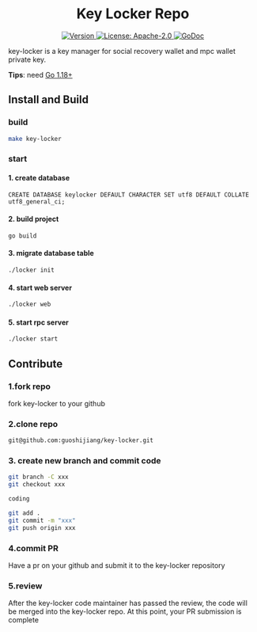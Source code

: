 <!--
parent:
  order: false
-->

<div align="center">
  <h1> Key Locker Repo </h1>
</div>

<div align="center">
  <a href="https://github.com/savour-labs/key-locker/releases/latest">
    <img alt="Version" src="https://img.shields.io/github/tag/savour-labs/key-locker.svg" />
  </a>
  <a href="https://github.com/savour-labs/key-locker/blob/main/LICENSE">
    <img alt="License: Apache-2.0" src="https://img.shields.io/github/license/savour-labs/key-lockersvg" />
  </a>
  <a href="https://pkg.go.dev/github.com/savour-labs/key-locker">
    <img alt="GoDoc" src="https://godoc.org/github.com/savour-labs/key-locker?status.svg" />
  </a>
</div>

key-locker is a key manager for social recovery wallet and mpc wallet private key.

**Tips**: need [Go 1.18+](https://golang.org/dl/)

## Install and Build

### build
```bash
make key-locker
```

### start 

#### 1. create database

```
CREATE DATABASE keylocker DEFAULT CHARACTER SET utf8 DEFAULT COLLATE utf8_general_ci;
```

#### 2. build project

```
go build
```

#### 3. migrate database table

```
./locker init
```

#### 4. start web server

```bash
./locker web
```

#### 5. start rpc server
```bash
./locker start 
```

## Contribute

### 1.fork repo

fork key-locker to your github

### 2.clone repo

```bash
git@github.com:guoshijiang/key-locker.git
```

### 3. create new branch and commit code

```bash
git branch -C xxx
git checkout xxx

coding

git add .
git commit -m "xxx"
git push origin xxx
```

### 4.commit PR

Have a pr on your github and submit it to the key-locker repository

### 5.review 

After the key-locker code maintainer has passed the review, the code will be merged into the key-locker repo. At this point, your PR submission is complete

